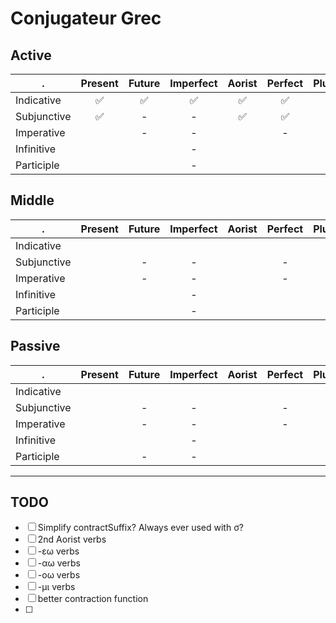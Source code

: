 # Conjugateur Grec

## Active
.           | Present | Future | Imperfect | Aorist | Perfect | Pluperfect
------------|:-------:|:------:|:---------:|:------:|:-------:|:----------:
Indicative  | ✅       | ✅      | ✅         | ✅      | ✅       |
Subjunctive | ✅       | -      | -         | ✅      | ✅       | -
Imperative  |         | -      | -         |        | -       | -
Infinitive  |         |        | -         |        |         | -
Participle  |         |        | -         |        |         | -

## Middle
.           | Present | Future | Imperfect | Aorist | Perfect | Pluperfect
------------|:-------:|:------:|:---------:|:------:|:-------:|:----------:
Indicative  |         |        |           |        |         | -
Subjunctive |         | -      | -         |        | -       | -
Imperative  |         | -      | -         |        | -       | -
Infinitive  |         |        | -         |        |         | -
Participle  |         |        | -         |        |         | -

## Passive
.           | Present | Future | Imperfect | Aorist | Perfect | Pluperfect
------------|:-------:|:------:|:---------:|:------:|:-------:|:----------:
Indicative  |         |        |           |        |         | -
Subjunctive |         | -      | -         |        | -       | -
Imperative  |         | -      | -         |        | -       | -
Infinitive  |         |        | -         |        |         | -
Participle  |         | -      | -         |        |         | -

***

## TODO
- [ ] Simplify contractSuffix? Always ever used with σ?
- [ ] 2nd Aorist verbs
- [ ] -εω verbs
- [ ] -αω verbs
- [ ] -οω verbs
- [ ] -μι verbs
- [ ] better contraction function
- [ ]
